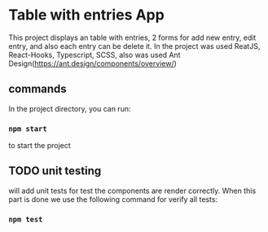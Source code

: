 # Table with entries App

This project displays an table with entries, 2 forms for add new entry, edit entry, and also each entry can be delete it.
In the project was used ReatJS, React-Hooks, Typescript, SCSS, also was used Ant Design(https://ant.design/components/overview/)

## commands

In the project directory, you can run:

### `npm start`

to start the project

## TODO unit testing

will add unit tests for test the components are render correctly. When this part is done we use the following command for verify all tests:

### `npm test`
